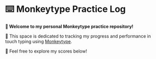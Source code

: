 # ⌨️ Monkeytype Practice Log
**🌻 Welcome to my personal Monkeytype practice repository!**

🙉 This space is dedicated to tracking my progress and performance in touch typing using [Monkeytype](https://monkeytype.com/).

🍿 Feel free to explore my scores below!
